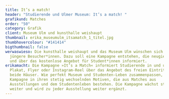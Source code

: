 ```yaml
---
title: It’s a match!
header: "Studierende und Ulmer Museum: It’s a match! "
grafikund: Matches
order: "50"
category: Grafik
client: Museum Ulm und kunsthalle weishaupt
thumbnail: erika_museumulm_itsamatch_1_titel.jpg
thumbhovercolour: "#141414"
bigthumbnail: false
werwaswieso: Die kunsthalle weishaupt und das Museum Ulm wünschen sich mehr
  jüngere Besucher*innen. Dazu soll eine Kampagne entstehen, die neugierig macht
  und über das kostenlose Angebot für Student*innen informiert.
erikamacht: Die Kampagne »It’s a Match« informiert Studierende in und um Ulm via
  Plakat, Flyer oder Instagram-Reel über das Angebot des freien Eintritts in
  beide Häuser. Wie perfekt Museum und Studenten-Leben zusammenpassen, zeigt die
  Kampagne in ihren stetig wechselnden Motiven, die aus Matches aus
  Ausstellungen und dem Studentenleben bestehen. Die Kampagne wächst stetig
  weiter und wird zu jeder Ausstellung weiter ergänzt.
---
```

